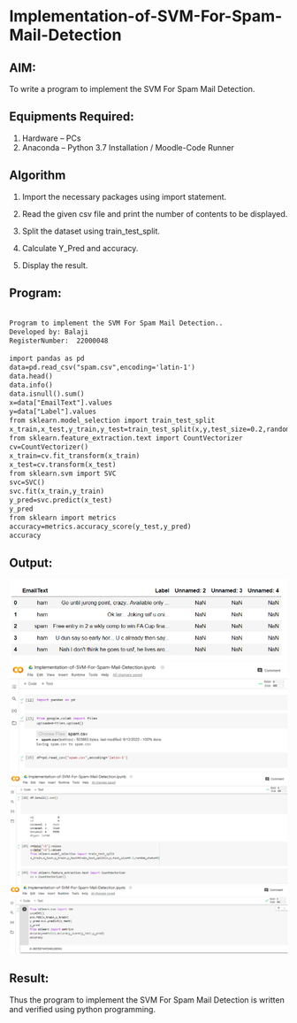 # Implementation-of-SVM-For-Spam-Mail-Detection

## AIM:
To write a program to implement the SVM For Spam Mail Detection.

## Equipments Required:
1. Hardware – PCs
2. Anaconda – Python 3.7 Installation / Moodle-Code Runner

## Algorithm
1. Import the necessary packages using import statement.

2. Read the given csv file and print the number of contents to be displayed.

3. Split the dataset using train_test_split.

4. Calculate Y_Pred and accuracy.

5. Display the result.


## Program:
```

Program to implement the SVM For Spam Mail Detection..
Developed by: Balaji
RegisterNumber:  22000048

import pandas as pd
data=pd.read_csv("spam.csv",encoding='latin-1')
data.head()
data.info()
data.isnull().sum()
x=data["EmailText"].values
y=data["Label"].values
from sklearn.model_selection import train_test_split 
x_train,x_test,y_train,y_test=train_test_split(x,y,test_size=0.2,random_state=0)
from sklearn.feature_extraction.text import CountVectorizer
cv=CountVectorizer()
x_train=cv.fit_transform(x_train)
x_test=cv.transform(x_test)
from sklearn.svm import SVC
svc=SVC()
svc.fit(x_train,y_train)
y_pred=svc.predict(x_test)
y_pred
from sklearn import metrics
accuracy=metrics.accuracy_score(y_test,y_pred)
accuracy

```

## Output:
![SVM For Spam Mail Detection](https://github.com/abdulwasih2003/Implementation-of-SVM-For-Spam-Mail-Detection/raw/main/img/1.png)
![log](https://github.com/simbu07/Implementation-of-SVM-For-Spam-Mail-Detection/raw/main/f1.png)
![log](https://github.com/simbu07/Implementation-of-SVM-For-Spam-Mail-Detection/raw/main/f2.png)
![log](https://github.com/simbu07/Implementation-of-SVM-For-Spam-Mail-Detection/raw/main/f3.png)


## Result:
Thus the program to implement the SVM For Spam Mail Detection is written and verified using python programming.
